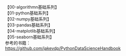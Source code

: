 【00-algorithmn基础系列】  
【01-python基础系列】  
【02-numpy基础系列】  
【03-pandas基础系列】  
【04-matplotlib基础系列】  
【05-seaborn基础系列】     
参考的书籍：  
https://github.com/jakevdp/PythonDataScienceHandbook
